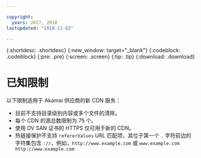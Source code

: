 ```yaml
---

copyright:
  years: 2017, 2018
lastupdated: "2018-11-02"

---
```


{:shortdesc: .shortdesc}
{:new_window: target="_blank"}
{:codeblock: .codeblock}
{:pre: .pre}
{:screen: .screen}
{:tip: .tip}
{:download: .download}

# 已知限制

以下限制适用于 Akamai 供应商的新 CDN 服务：
* 目前不支持目录级别内容或多个文件的清除。
* 每个 CDN 的源总数限制为 75 个。
* 使用 DV SAN 证书的 HTTPS 仅可用于新的 CDN。
* 热链接保护不支持 `refererValues` URL 匹配项，其位于第一个 `.` 字符前边的字符集包含 `://`，例如，`http://www.example.com` 或 `www.example.com http://www.example.com`
